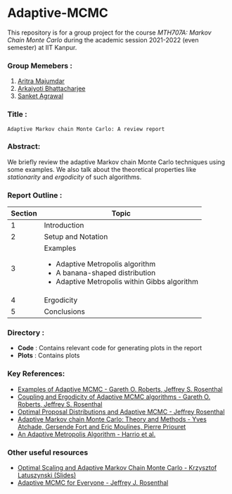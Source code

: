 # Adaptive-MCMC
This repository is for a group project for the course *MTH707A: Markov Chain Monte Carlo* during the academic session 2021-2022 (even semester) at IIT Kanpur.

### Group Memebers : 
1. [Aritra Majumdar](https://github.com/aritra98-cloud)
2. [Arkajyoti Bhattacharjee](https://github.com/ArkaB-DS)
3. [Sanket Agrawal](https://sites.google.com/view/agrawalsanket)

### Title :
`Adaptive Markov chain Monte Carlo: A review report`

### Abstract:
We briefly review the adaptive Markov chain Monte Carlo techniques using some examples. We also talk about the theoretical properties like *stationarity* and *ergodicity* of such algorithms.

### Report Outline :

|Section|Topic|
|-------|-----|
|1|Introduction|
|2|Setup and Notation|
|3|Examples<ul><li>Adaptive Metropolis algorithm</li><li>A banana-shaped distribution</li><li> Adaptive Metropolis within Gibbs algorithm</li></ul>|
|4|Ergodicity|<ul><li> Counter-examples</li><li>Diminishing adaptation and Containment</li></ul>
|5|Conclusions|

### Directory :
  + **Code**  : Contains relevant code for generating plots in the report
  + **Plots** : Contains plots

### Key References:

* [Examples of Adaptive MCMC - Gareth O. Roberts, Jeffrey S. Rosenthal](http://probability.ca/jeff/ftpdir/adaptex.pdf)
* [Coupling and Ergodicity of Adaptive MCMC algorithms - Gareth O. Roberts, Jeffrey S. Rosenthal](http://probability.ca/jeff/ftpdir/adapt.pdf) 
* [Optimal Proposal Distributions and Adaptive MCMC - Jeffrey Rosenthal](http://probability.ca/jeff/ftpdir/galinart.pdf) 
* [Adaptive Markov chain Monte Carlo: Theory and Methods - Yves Atchade, Gersende Fort and Eric Moulines, Pierre Priouret](http://dept.stat.lsa.umich.edu/~yvesa/afmp.pdf)
* [An Adaptive Metropolis Algorithm - Harrio et al.](https://github.com/ArkaB-DS/Adaptive-MCMC/blob/main/References/An%20Adaptive%20Metropolis%20algorithm.pdf)

### Other useful resources

* [Optimal Scaling and Adaptive Markov Chain Monte Carlo - Krzysztof Latuszynski (Slides)](http://www.stats.ox.ac.uk/~evans/CDT/Adaptive.pdf)
* [Adaptive MCMC for Everyone - Jeffrey J. Rosenthal](https://www.youtube.com/watch?v=DwE2-YMQR5Y)
